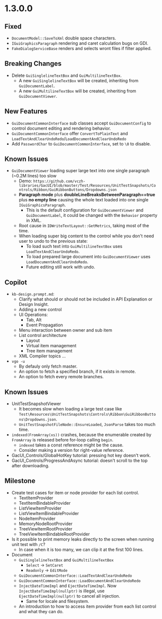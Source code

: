 # 1.3.0.0

## Fixed
- `DocumentModel::SaveToXml` double space characters.
- `IGuiGraphicsParagraph` rendering and caret calculation bugs on GDI.
- `FakeDialogServiceBase` renders and selects wront files if filter applied.

## Breaking Changes
- Delete `GuiSinglelineTextBox` and `GuiMultilineTextBox`.
  - A new `GuiSinglelineTextBox` will be created, inheriting from `GuiDocumentLabel`.
  - A new `GuiMultilineTextBox` will be created, inheriting from `GuiDocumentViewer`.

## New Features
- `GuiDocumentCommonInterface` sub classes accept `GuiDocumentConfig` to control document editing and rendering behavior.
- `GuiDocumentCommonInterface` offer `ConvertToPlainText` and `LoadTextAndClearUndoRedo`/`LoadDocumentAndClearUndoRedo`
- Add `PasswordChar` to `GuiDocumentCommonInterface`, set to `\0` to disable.

## Known Issues

- `GuiDocumentViewer` loading super large text into one single paragraph (~0.2M lines) too slow
  - Demo: `https://github.com/vczh-libraries/GacUI/blob/master/Test/Resources/UnitTestSnapshots/Controls/Ribbon/GuiRibbonButtons/Dropdowns.json`
  - **Paragraph mode** plus **doubleLineBreaksBetweenParagraph==true** plus **no empty line** causing the whole text loaded into one single `IGuiGraphicsParagraph`.
    - This is the default configuration for `GuiDocumentViewer` and `GuiDocumentLabel`, it could be changed with the `Behavior` property in XML.
  - Root cause in `IDWriteTextLayout::GetMetrics`, taking most of the time.
  - When loading super big content to the control while you don't need user to undo to the previous state:
    - To load such text into `GuiMultilineTextBox` uses `LoadTextAndClearUndoRedo`.
    - To load prepared large document into `GuiDocumentViewer` uses `LoadDocumentAndClearUndoRedo`.
    - Future editing still work with undo.

## Copilot

- `kb-design.prompt.md`:
  - Clarify what should or should not be included in API Explanation or Design Insight.
  - Adding a new control
  - UI Operations:
    - Tab, Alt
    - Event Propagation
  - Menu interaction between owner and sub item
  - List control architecture
    - Layout
    - Virtual item management
    - Tree item management
  - XML Compiler topics ...
- `vgo -u`
  - By defauly only fetch master.
  - An option to fetch a specified branch, if it exists in remote.
  - An option to fetch every remote branches.

## Known Issues

- UnitTestSnapshotViewer
  - It becomes slow when loading a large test case like `Test\Resources\UnitTestSnapshots\Controls\Ribbon\GuiRibbonButtons\Dropdowns.json`.
  - `UnitTestSnapshotFileNode::EnsureLoaded`, `JsonParse` takes too much time.
- `indexed(FromArray(xs))` crashes, because the enumerable created by `FromArray` is released before for-loop calling `begin`.
  - `indexed` takes a const reference might be the cause.
  - Consider making a version for right-value reference.
- GacUI_Controls/GlobalHotKey tutorial: pressing hot key doesn't work.
- GacUI_Controls/ProgressAndAsync tutorial: doesn't scroll to the top after downloading.

## Milestone

- Create test cases for item or node provider for each list control.
  - TextItemProvider
  - TextItemBindableProvider
  - ListViewItemProvider
  - ListViewItemBindableProvider
  - NodeItemProvider
  - MemoryNodeRootProvider
  - TreeViewItemRootProvider
  - TreeViewItemBindableRootProvider
- Is it possible to print memory leaks directly to the screen when running unit test with `/C`?
  - In case when it is too many, we can clip it at the first 100 lines.
- Document
  - `GuiSinglelineTextBox` and `GuiMultilineTextBox`
    - `Select` -> `SetCaret`
    - `Readonly` -> `EditMode`
  - `GuiDocumentCommonInterface::LoadTextAndClearUndoRedo`
  - `GuiDocumentCommonInterface::LoadDocumentAndClearUndoRedo`
  - `InjectDateTimeImpl` and `EjectDateTimeImpl`. Now `InjectDateTimeImpl(nullptr)` is illegal, use `EjectDateTimeImpl(nullptr)` to cancel all injection.
    - Same for locale and filesystem.
  - An introduction to how to access item provider from each list control and what they can do.